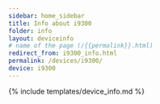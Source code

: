 ```yaml
---
sidebar: home_sidebar
title: Info about i9300
folder: info
layout: deviceinfo
# name of the page (/{{permalink}}.html)
redirect_from: i9300_info.html
permalink: /devices/i9300/
device: i9300
---
```

{% include templates/device_info.md %}

